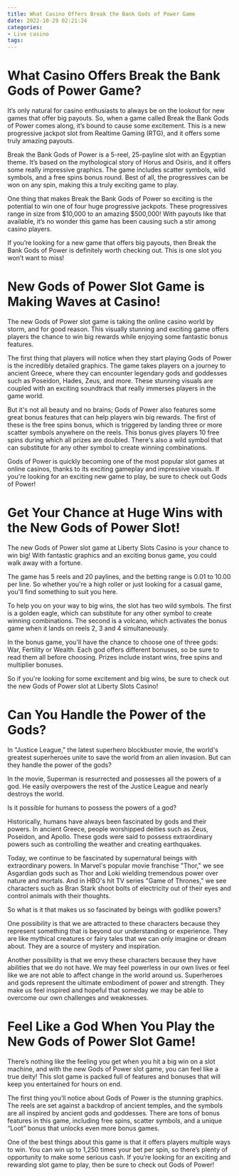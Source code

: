 ```yaml
---
title: What Casino Offers Break the Bank Gods of Power Game
date: 2022-10-29 02:21:24
categories:
- Live casino
tags:
---
```



#  What Casino Offers Break the Bank Gods of Power Game?

It’s only natural for casino enthusiasts to always be on the lookout for new games that offer big payouts. So, when a game called Break the Bank Gods of Power comes along, it’s bound to cause some excitement. This is a new progressive jackpot slot from Realtime Gaming (RTG), and it offers some truly amazing payouts.

Break the Bank Gods of Power is a 5-reel, 25-payline slot with an Egyptian theme. It’s based on the mythological story of Horus and Osiris, and it offers some really impressive graphics. The game includes scatter symbols, wild symbols, and a free spins bonus round. Best of all, the progressives can be won on any spin, making this a truly exciting game to play.

One thing that makes Break the Bank Gods of Power so exciting is the potential to win one of four huge progressive jackpots. These progressives range in size from $10,000 to an amazing $500,000! With payouts like that available, it’s no wonder this game has been causing such a stir among casino players.

If you’re looking for a new game that offers big payouts, then Break the Bank Gods of Power is definitely worth checking out. This is one slot you won’t want to miss!

#  New Gods of Power Slot Game is Making Waves at Casino!

The new Gods of Power slot game is taking the online casino world by storm, and for good reason. This visually stunning and exciting game offers players the chance to win big rewards while enjoying some fantastic bonus features.

The first thing that players will notice when they start playing Gods of Power is the incredibly detailed graphics. The game takes players on a journey to ancient Greece, where they can encounter legendary gods and goddesses such as Poseidon, Hades, Zeus, and more. These stunning visuals are coupled with an exciting soundtrack that really immerses players in the game world.

But it's not all beauty and no brains; Gods of Power also features some great bonus features that can help players win big rewards. The first of these is the free spins bonus, which is triggered by landing three or more scatter symbols anywhere on the reels. This bonus gives players 10 free spins during which all prizes are doubled. There's also a wild symbol that can substitute for any other symbol to create winning combinations.

Gods of Power is quickly becoming one of the most popular slot games at online casinos, thanks to its exciting gameplay and impressive visuals. If you're looking for an exciting new game to play, be sure to check out Gods of Power!

#  Get Your Chance at Huge Wins with the New Gods of Power Slot!

The new Gods of Power slot game at Liberty Slots Casino is your chance to win big! With fantastic graphics and an exciting bonus game, you could walk away with a fortune.

The game has 5 reels and 20 paylines, and the betting range is 0.01 to 10.00 per line. So whether you're a high roller or just looking for a casual game, you'll find something to suit you here.

To help you on your way to big wins, the slot has two wild symbols. The first is a golden eagle, which can substitute for any other symbol to create winning combinations. The second is a volcano, which activates the bonus game when it lands on reels 2, 3 and 4 simultaneously.

In the bonus game, you'll have the chance to choose one of three gods: War, Fertility or Wealth. Each god offers different bonuses, so be sure to read them all before choosing. Prizes include instant wins, free spins and multiplier bonuses.

So if you're looking for some excitement and big wins, be sure to check out the new Gods of Power slot at Liberty Slots Casino!

#  Can You Handle the Power of the Gods?

In "Justice League," the latest superhero blockbuster movie, the world's greatest superheroes unite to save the world from an alien invasion. But can they handle the power of the gods?

In the movie, Superman is resurrected and possesses all the powers of a god. He easily overpowers the rest of the Justice League and nearly destroys the world.

Is it possible for humans to possess the powers of a god?

Historically, humans have always been fascinated by gods and their powers. In ancient Greece, people worshipped deities such as Zeus, Poseidon, and Apollo. These gods were said to possess extraordinary powers such as controlling the weather and creating earthquakes.

Today, we continue to be fascinated by supernatural beings with extraordinary powers. In Marvel's popular movie franchise "Thor," we see Asgardian gods such as Thor and Loki wielding tremendous power over nature and mortals. And in HBO's hit TV series "Game of Thrones," we see characters such as Bran Stark shoot bolts of electricity out of their eyes and control animals with their thoughts.

So what is it that makes us so fascinated by beings with godlike powers?

One possibility is that we are attracted to these characters because they represent something that is beyond our understanding or experience. They are like mythical creatures or fairy tales that we can only imagine or dream about. They are a source of mystery and inspiration.

Another possibility is that we envy these characters because they have abilities that we do not have. We may feel powerless in our own lives or feel like we are not able to affect change in the world around us. Superheroes and gods represent the ultimate embodiment of power and strength. They make us feel inspired and hopeful that someday we may be able to overcome our own challenges and weaknesses.

#  Feel Like a God When You Play the New Gods of Power Slot Game!

There’s nothing like the feeling you get when you hit a big win on a slot machine, and with the new Gods of Power slot game, you can feel like a true deity! This slot game is packed full of features and bonuses that will keep you entertained for hours on end.

The first thing you’ll notice about Gods of Power is the stunning graphics. The reels are set against a backdrop of ancient temples, and the symbols are all inspired by ancient gods and goddesses. There are tons of bonus features in this game, including free spins, scatter symbols, and a unique “Loot” bonus that unlocks even more bonus games.

One of the best things about this game is that it offers players multiple ways to win. You can win up to 1,250 times your bet per spin, so there’s plenty of opportunity to make some serious cash. If you’re looking for an exciting and rewarding slot game to play, then be sure to check out Gods of Power!